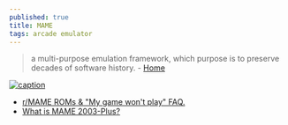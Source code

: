 ```yaml
---
published: true
title: MAME
tags: arcade emulator
---
```

> a multi-purpose emulation framework, which purpose is to preserve decades of software history. - [Home](https://www.mamedev.org/index.php)


[![caption](https://docs.mamedev.org/_images/MAMElogo.svg)](https://docs.mamedev.org/)

- [r/MAME ROMs & "My game won't play" FAQ.](https://www.reddit.com/r/MAME/comments/enz17s/rmame_roms_my_game_wont_play_faq_please_read/)
- [What is MAME 2003-Plus?](https://github.com/libretro/mame2003-plus-libretro#what-is-mame-2003-plus)

